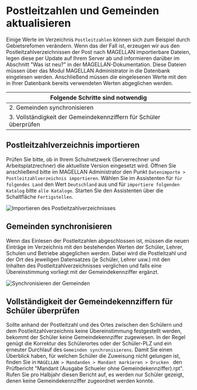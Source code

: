 # Postleitzahlen und Gemeinden aktualisieren

Einige Werte im Verzeichnis `Postleitzahlen` können sich zum Beispiel durch Gebietsrefomen verändern. Wenn das der Fall ist, erzeugen wir aus den Postleitzahlverzeichnissen der Post nach MAGELLAN importierbare Dateien, legen diese per Update auf Ihrem Server ab und informieren darüber im Abschnitt "Was ist neu?" in der MAGELLAN-Dokumentation. Diese Dateien müssen über das Modul MAGELLAN Administrator in die Datenbank eingelesen werden. Anschließend müssen die eingelesenen Werte mit den in Ihrer Datenbank bereits verwendeten Werten abgeglichen werden. 


| Folgende Schritte sind notwendig         |
|-----------------------------------------|
| 2. Gemeinden synchronisieren             |
| 3. Vollständigkeit der Gemeindekennziffern für Schüler überprüfen |

## Postleitzahlverzeichnis importieren

Prüfen Sie bitte, ob in Ihrem Schulnetzwerk (Serverrechner und Arbeitsplatzrechner) die aktuellste Version eingesetzt wird.
Öffnen Sie anschließend bitte im MAGELLAN Administrator den Punkt `Datenimporte > Postleitzahlverzeichnis importieren`. 
Wählen Sie im Assistenten für `für folgendes Land` den Wert `Deutschland` aus und für `importiere folgenden Katalog` bitte `alle Kataloge`. Starten Sie den Assistenten über die Schaltfläche `Fertigstellen`.

![Importieren des Postleitzahlverzeichnisses](/assets/images/knowledgebase/RLP_PLZ_importieren.png)

## Gemeinden synchronisieren

Wenn das Einlesen der Postleitzahlen abgeschlossen ist, müssen die neuen Einträge im Verzeichnis mit den bestehenden Werten der Schüler, Lehrer, Schulen und Betriebe abgeglichen werden. Dabei wird die Postleitzahl und der Ort des jeweiligen Datensatzes (je Schüler, Lehrer usw.) mit den Inhalten des Postleitzahlverzeichnisses verglichen und falls eine Übereinstimmung vorliegt mit der Gemeindekennziffer ergänzt.

![Synchronisieren der Gemeinden](/assets/images/knowledgebase/RLP_Gemeinden_sync.png)

## Vollständigkeit der Gemeindekennziffern für Schüler überprüfen

Sollte anhand der Postleitzahl und des Ortes zwischen den Schülern und dem Postleitzahlverzeichnis keine Übereinstimmung festgestellt werden, bekommt der Schüler keine Gemeindekennziffer zugewiesen. In der Regel genügt die Korrektur des Schülerortes oder der Schüler-PLZ und ein erneuter Durchlauf des `Gemeinden synchronisierens`. Damit Sie einen Überblick haben, für welchen Schüler die Zuweisung nicht gelungen ist, finden Sie in `MAGELLAN > Mandanden > Mandant markieren > Drucken ` den Prüfbericht "Mandant (Ausgabe Schueler ohne Gemeindekennziffer).rpt". Rufen Sie pro Halbjahr diesen Bericht auf, es werden nur Schüler gezeigt, denen keine Gemeindekennziffer zugeordnet werden konnte.